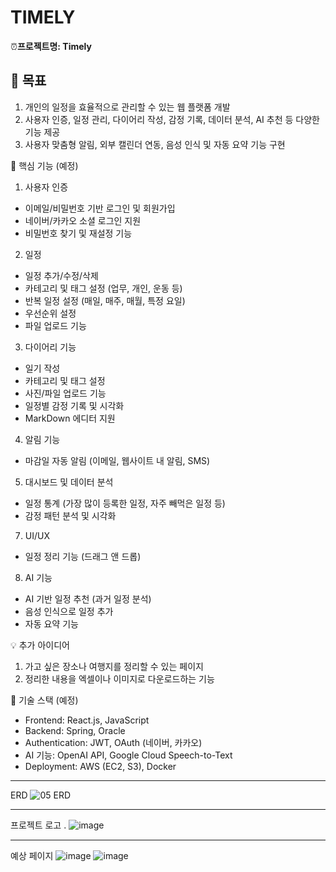 # TIMELY

⏰**프로젝트명: Timely**

## 📌 목표
1. 개인의 일정을 효율적으로 관리할 수 있는 웹 플랫폼 개발
2. 사용자 인증, 일정 관리, 다이어리 작성, 감정 기록, 데이터 분석, AI 추천 등 다양한 기능 제공
3. 사용자 맞춤형 알림, 외부 캘린더 연동, 음성 인식 및 자동 요약 기능 구현

🧩 핵심 기능 (예정)
1. 사용자 인증
- 이메일/비밀번호 기반 로그인 및 회원가입
- 네이버/카카오 소셜 로그인 지원
- 비밀번호 찾기 및 재설정 기능

2. 일정
- 일정 추가/수정/삭제
- 카테고리 및 태그 설정 (업무, 개인, 운동 등)
- 반복 일정 설정 (매일, 매주, 매월, 특정 요일)
- 우선순위 설정
- 파일 업로드 기능

3. 다이어리 기능
- 일기 작성
- 카테고리 및 태그 설정
- 사진/파일 업로드 기능
- 일정별 감정 기록 및 시각화
- MarkDown 에디터 지원

4. 알림 기능
- 마감일 자동 알림 (이메일, 웹사이트 내 알림, SMS)

5. 대시보드 및 데이터 분석
- 일정 통계 (가장 많이 등록한 일정, 자주 빼먹은 일정 등)
- 감정 패턴 분석 및 시각화

7. UI/UX
- 일정 정리 기능 (드래그 앤 드롭)

8. AI 기능
- AI 기반 일정 추천 (과거 일정 분석)
- 음성 인식으로 일정 추가
- 자동 요약 기능

💡 추가 아이디어 
1. 가고 싶은 장소나 여행지를 정리할 수 있는 페이지
2. 정리한 내용을 엑셀이나 이미지로 다운로드하는 기능

🔧 기술 스택 (예정)
- Frontend: React.js, JavaScript
- Backend: Spring, Oracle
- Authentication: JWT, OAuth (네이버, 카카오)
- AI 기능: OpenAI API, Google Cloud Speech-to-Text
- Deployment: AWS (EC2, S3), Docker

------------------------------------------------------------------------------
ERD
![05  ERD](https://github.com/user-attachments/assets/c1dde6ef-5501-45a4-82ac-78dba86b0d47)

------------------------------------------------------------------------------

프로젝트 로고 
.
![image](https://github.com/user-attachments/assets/83ac2335-0a6c-4ca0-a64b-c30ec4a9d965)

------------------------------------------------------------------------------

예상 페이지
![image](https://github.com/user-attachments/assets/057d1fb5-a59f-4ebd-9363-dad7f02720dc)
![image](https://github.com/user-attachments/assets/c8021e0a-54c4-4335-83d9-a5b0f8579e33)





